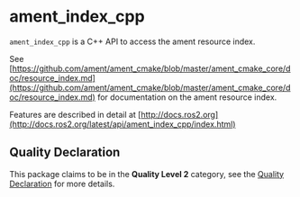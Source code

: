 # ament_index_cpp

`ament_index_cpp` is a C++ API to access the ament resource index.

See [https://github.com/ament/ament_cmake/blob/master/ament_cmake_core/doc/resource_index.md](https://github.com/ament/ament_cmake/blob/master/ament_cmake_core/doc/resource_index.md)  for documentation on the ament resource index.

Features are described in detail at [http://docs.ros2.org](http://docs.ros2.org/latest/api/ament_index_cpp/index.html)

## Quality Declaration

This package claims to be in the **Quality Level 2** category, see the [Quality Declaration](./Quality_Declaration.md) for more details.
